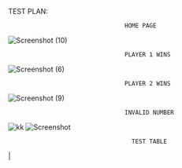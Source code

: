 TEST PLAN:

                                     HOME PAGE
![Screenshot (10)](https://user-images.githubusercontent.com/89633248/132377474-54b8faec-b269-41a7-9025-40ea688f1576.png)

                                     PLAYER 1 WINS
![Screenshot (6)](https://user-images.githubusercontent.com/89633248/132377817-b48edc35-41c4-4d01-8e4c-03a23b6b9ffa.png)

                                     PLAYER 2 WINS
 ![Screenshot (9)](https://user-images.githubusercontent.com/89633248/132377908-f69c2d17-390e-455d-ab42-47812f305220.png)

                                     INVALID NUMBER
 ![kk](https://user-images.githubusercontent.com/89633248/132378012-41a9852c-fcf7-4d87-ac73-29ea1b2b11da.png)
 ![Screenshot](https://user-images.githubusercontent.com/89633248/132378131-18ad1083-3b2c-4733-8cb0-6e7a154f07e1.png)
 
                                       TEST TABLE
 |

                                 
